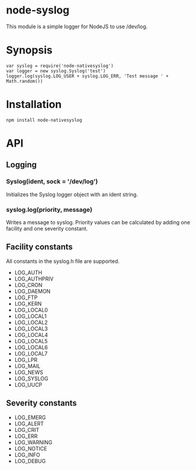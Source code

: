 node-syslog
===========

This module is a simple logger for NodeJS to use /dev/log.

Synopsis
========

    var syslog = require('node-nativesyslog')
    var logger = new syslog.Syslog('test')
    logger.log(syslog.LOG_USER + syslog.LOG_ERR, 'Test message ' + Math.random())

Installation
============

    npm install node-nativesyslog

API
===

Logging
-------

### Syslog(ident, sock = '/dev/log')

Initializes the Syslog logger object with an ident string.

### syslog.log(priority, message)

Writes a message to syslog. Priority values can be calculated by adding one facility and one severity constant.

Facility constants
------------------

All constants in the syslog.h file are supported.

* LOG_AUTH
* LOG_AUTHPRIV
* LOG_CRON
* LOG_DAEMON
* LOG_FTP
* LOG_KERN
* LOG_LOCAL0
* LOG_LOCAL1
* LOG_LOCAL2
* LOG_LOCAL3
* LOG_LOCAL4
* LOG_LOCAL5
* LOG_LOCAL6
* LOG_LOCAL7
* LOG_LPR
* LOG_MAIL
* LOG_NEWS
* LOG_SYSLOG
* LOG_UUCP

Severity constants
------------------

* LOG_EMERG
* LOG_ALERT
* LOG_CRIT
* LOG_ERR
* LOG_WARNING
* LOG_NOTICE
* LOG_INFO
* LOG_DEBUG
